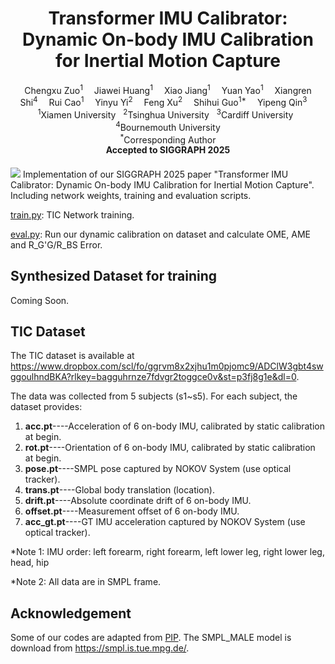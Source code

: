 <div align="center">

<h1>Transformer IMU Calibrator: Dynamic On-body IMU Calibration for Inertial Motion Capture</h1>

<div>
    <a target='_blank'>Chengxu Zuo<sup>1</sup></a>&emsp;
    <a target='_blank'>Jiawei Huang<sup>1</sup></a>&emsp;
    <a target='_blank'>Xiao Jiang<sup>1</sup></a>&emsp;
    <a target='_blank'>Yuan Yao<sup>1</sup></a>&emsp;
    <a target='_blank'>Xiangren Shi<sup>4</sup></a>&emsp;
    <a target='_blank'>Rui Cao<sup>1</sup></a>&emsp;
    <a target='_blank'>Yinyu Yi<sup>2</sup></a>&emsp;
    <a target='_blank'>Feng Xu<sup>2</sup></a>&emsp;
    <a target='_blank'>Shihui Guo<sup>1*</sup></a>&emsp;
    <a target='_blank'>Yipeng Qin<sup>3</sup></a>&emsp;
</div>
<div>
    <sup>1</sup>Xiamen University &nbsp; <sup>2</sup>Tsinghua University &nbsp; <sup>3</sup>Cardiff University &nbsp; <sup>4</sup>Bournemouth University
</div>

<div>
    <sup>*</sup>Corresponding Author
</div>

<div>
    <strong>Accepted to SIGGRAPH 2025</strong>
</div>

<h4 align="center">

[//]: # (<a href="https://arxiv.org/abs/2312.02196" target='_blank'>[Paper]</a> •)

[//]: # (<a href="https://www.youtube.com/watch?v=88_CyBNtEe8&t=168s" target='_blank'>[Demo]</a>)
  
</h4>

</div>

![](figs/teaser.jpg)
Implementation of our SIGGRAPH 2025 paper "Transformer IMU Calibrator: Dynamic On-body IMU Calibration for Inertial Motion Capture". Including network weights, training and evaluation scripts.

[train.py](./train.py): TIC Network training.

[eval.py](./eval.py): Run our dynamic calibration on dataset and calculate OME, AME and R_G'G/R_BS Error.

## Synthesized Dataset for training

Coming Soon.

[//]: # (1. Download required training data at xxxx.)

[//]: # (2. Copy all data in folder: [root/data_train])

[//]: # ()
[//]: # (*Note: We expand synthesized head IMU acc data with 14 different vertices on head mesh &#40;head_acc.pt&#41;, thus covering acc variances on different IMU location when rotating head.)


## TIC Dataset
The TIC dataset is available at https://www.dropbox.com/scl/fo/ggrvm8x2xjhu1m0pjomc9/ADClW3gbt4swggoulhndBKA?rlkey=bagguhrnze7fdvgr2toggce0v&st=p3fj8g1e&dl=0.

The data was collected from 5 subjects (s1~s5).
For each subject, the dataset provides:
1. **acc.pt**----Acceleration of 6 on-body IMU, calibrated by static calibration at begin.
2. **rot.pt**----Orientation of 6 on-body IMU, calibrated by static calibration at begin.
3. **pose.pt**----SMPL pose captured by NOKOV System (use optical tracker).
4. **trans.pt**----Global body translation (location).
5. **drift.pt**----Absolute coordinate drift of 6 on-body IMU.
6. **offset.pt**----Measurement offset of 6 on-body IMU.
7. **acc_gt.pt**----GT IMU acceleration captured by NOKOV System (use optical tracker).

*Note 1: IMU order: left forearm, right forearm, left lower leg, right lower leg, head, hip

*Note 2: All data are in SMPL frame. 

## Acknowledgement

Some of our codes are adapted from [PIP](https://github.com/Xinyu-Yi/PIP).
The SMPL_MALE model is download from https://smpl.is.tue.mpg.de/.

[//]: # (## Citation)

[//]: # ()
[//]: # (If you find this project helpful, please consider citing us:)
